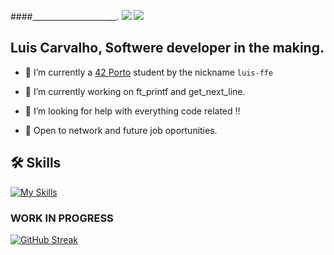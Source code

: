 ####_____________________.
<a href = "carvalho96filipe@gmail.com"><img src="https://img.shields.io/badge/-Gmail-%23333?style=for-the-badge&logo=gmail&logoColor=white" target="_blank"></a> <a href="https://www.linkedin.com/in/luis-filipe-f-1018ba139/" target="_blank"><img src="https://img.shields.io/badge/-LinkedIn-%230077B5?style=for-the-badge&logo=linkedin&logoColor=white" target="_blank"></a> 


## **Luis Carvalho**, Softwere developer in the making.


- 🌱 I’m currently a [42 Porto](https://www.42porto.com/) student by the nickname `luis-ffe`


- 🔭 I’m currently working on ft_printf and get_next_line.
- 🤔 I’m looking for help with everything code related !!
- 💬 Open to network and future job oportunities.

  
<!-- Usefull links for me and you.
LINKED IN !          https://www.linkedin.com/in/luis-filipe-f-1018ba139/

HERE     https://dev.to/arnabdeypolimi/some-useful-resources-for-github-readme-122c
         https://codemaker2016.medium.com/tips-and-tricks-to-create-an-awesome-github-profile-readme-ce3825a355c7
-->

## 🛠️ Skills


[![My Skills](https://skillicons.dev/icons?i=blender,c,swift,vscode,github,ps,autocad,ai,linux)](https://skillicons.dev)




### **WORK IN PROGRESS**



[![GitHub Streak](https://github-readme-streak-stats.herokuapp.com?user=codemaker2015&theme=blueberry&date_format=M%20j%5B%2C%20Y%5D)](https://git.io/streak-stats)
